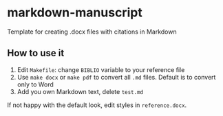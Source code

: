 # markdown-manuscript
Template for creating .docx files with citations in Markdown

## How to use it

1) Edit `Makefile`: change `BIBLIO` variable to your reference file
2) Use `make docx` or `make pdf` to convert all `.md` files. Default is to convert only to Word
3) Add you own Markdown text, delete `test.md`

If not happy with the default look, edit styles in `reference.docx`.
